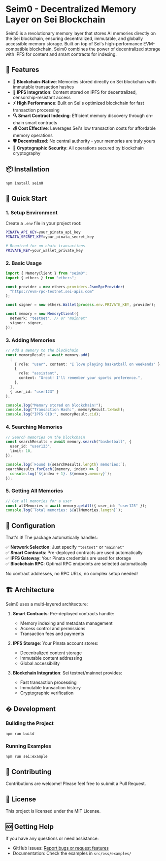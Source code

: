 # Seim0 - Decentralized Memory Layer on Sei Blockchain

Seim0 is a revolutionary memory layer that stores AI memories directly on the Sei blockchain, ensuring decentralized, immutable, and globally accessible memory storage. Built on top of Sei's high-performance EVM-compatible blockchain, Seim0 combines the power of decentralized storage with IPFS for content and smart contracts for indexing.

## 🌟 Features

- **🔗 Blockchain-Native**: Memories stored directly on Sei blockchain with immutable transaction hashes
- **📡 IPFS Integration**: Content stored on IPFS for decentralized, censorship-resistant access
- **⚡ High Performance**: Built on Sei's optimized blockchain for fast transaction processing
- **🔍 Smart Contract Indexing**: Efficient memory discovery through on-chain smart contracts
- **💰 Cost Effective**: Leverages Sei's low transaction costs for affordable memory operations
- **🛡️ Decentralized**: No central authority - your memories are truly yours
- **🔐 Cryptographic Security**: All operations secured by blockchain cryptography

## 📦 Installation

```bash
npm install seim0
```

## 🚀 Quick Start

### 1. Setup Environment

Create a `.env` file in your project root:

```bash
PINATA_API_KEY=your_pinata_api_key
PINATA_SECRET_KEY=your_pinata_secret_key

# Required for on-chain transactions
PRIVATE_KEY=your_wallet_private_key
```

### 2. Basic Usage

```typescript
import { MemoryClient } from "seim0";
import { ethers } from "ethers";

const provider = new ethers.providers.JsonRpcProvider(
  "https://evm-rpc-testnet.sei-apis.com"
);

const signer = new ethers.Wallet(process.env.PRIVATE_KEY, provider);

const memory = new MemoryClient({
  network: "testnet", // or "mainnet"
  signer: signer,
});
```

### 3. Adding Memories

```typescript
// Add a memory to the blockchain
const memoryResult = await memory.add(
  [
    { role: "user", content: "I love playing basketball on weekends" },
    {
      role: "assistant",
      content: "Great! I'll remember your sports preference.",
    },
  ],
  { user_id: "user123" }
);

console.log("Memory stored on blockchain!");
console.log("Transaction Hash:", memoryResult.txHash);
console.log("IPFS CID:", memoryResult.cid);
```

### 4. Searching Memories

```typescript
// Search memories on the blockchain
const searchResults = await memory.search("basketball", {
  user_id: "user123",
  limit: 10,
});

console.log(`Found ${searchResults.length} memories:`);
searchResults.forEach((memory, index) => {
  console.log(`${index + 1}. ${memory.memory}`);
});
```

### 5. Getting All Memories

```typescript
// Get all memories for a user
const allMemories = await memory.getAll({ user_id: "user123" });
console.log(`Total memories: ${allMemories.length}`);
```

## 🔧 Configuration

That's it! The package automatically handles:

✅ **Network Selection**: Just specify `"testnet"` or `"mainnet"`  
✅ **Smart Contracts**: Pre-deployed contracts are used automatically  
✅ **IPFS Gateway**: Your Pinata credentials are used for storage  
✅ **Blockchain RPC**: Optimal RPC endpoints are selected automatically

No contract addresses, no RPC URLs, no complex setup needed!

## 🏗️ Architecture

Seim0 uses a multi-layered architecture:

1. **Smart Contracts**: Pre-deployed contracts handle:
   - Memory indexing and metadata management
   - Access control and permissions
   - Transaction fees and payments

2. **IPFS Storage**: Your Pinata account stores:
   - Decentralized content storage
   - Immutable content addressing
   - Global accessibility

3. **Blockchain Integration**: Sei testnet/mainnet provides:
   - Fast transaction processing
   - Immutable transaction history
   - Cryptographic verification

## �️ Development

### Building the Project

```bash
npm run build
```

### Running Examples

```bash
npm run sei:example
```

## 🤝 Contributing

Contributions are welcome! Please feel free to submit a Pull Request.

## 📄 License

This project is licensed under the MIT License.

## 🆘 Getting Help

If you have any questions or need assistance:

- GitHub Issues: [Report bugs or request features](https://github.com/devesh1011/seim0/issues)
- Documentation: Check the examples in `src/oss/examples/`
